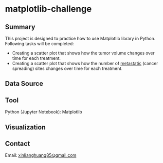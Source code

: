 # matplotlib-challenge
## Summary ##
This project is designed to practice how to use Matplotlib library in Python. Following tasks will be completed:
* Creating a scatter plot that shows how the tumor volume changes over time for each treatment.
* Creating a scatter plot that shows how the number of [metastatic](https://en.wikipedia.org/wiki/Metastasis) (cancer spreading) sites changes over time for each treatment.

## Data Source ##

## Tool ##
Python (Jupyter Notebook): Matplotlib
## Visualization ##

## Contact ##
Email: xinlianghuang85@gmail.com